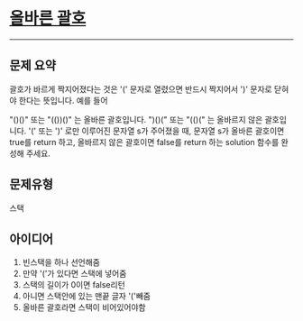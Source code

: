 # [올바른 괄호](https://programmers.co.kr/learn/courses/30/lessons/12909)
---
## 문제 요약
괄호가 바르게 짝지어졌다는 것은 '(' 문자로 열렸으면 반드시 짝지어서 ')' 문자로 닫혀야 한다는 뜻입니다. 예를 들어

"()()" 또는 "(())()" 는 올바른 괄호입니다.
")()(" 또는 "(()(" 는 올바르지 않은 괄호입니다.
'(' 또는 ')' 로만 이루어진 문자열 s가 주어졌을 때, 문자열 s가 올바른 괄호이면 true를 return 하고, 올바르지 않은 괄호이면 false를 return 하는 solution 함수를 완성해 주세요.

## 문제유형
스택

## 아이디어
1. 빈스택을 하나 선언해줌
2. 만약 '('가 있다면 스택에 넣어줌
3. 스택의 길이가 0이면 false리턴
4. 아니면 스택안에 있는 맨끝 글자 '('빼줌
5. 올바른 괄호라면 스택이 비어있어야함